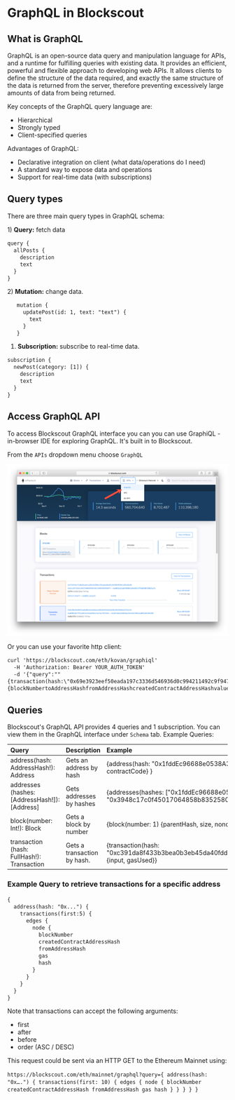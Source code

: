 # GraphQL in Blockscout

## **What is GraphQL**

GraphQL is an open-source data query and manipulation language for APIs, and a runtime for fulfilling queries with existing data. It provides an efficient, powerful and flexible approach to developing web APIs. It allows clients to define the structure of the data required, and exactly the same structure of the data is returned from the server, therefore preventing excessively large amounts of data from being returned.

Key concepts of the GraphQL query language are:

* Hierarchical
* Strongly typed
* Client-specified queries

Advantages of GraphQL:

* Declarative integration on client \(what data/operations do I need\)
* A standard way to expose data and operations
* Support for real-time data \(with subscriptions\)

## **Query types**

There are three main query types in GraphQL schema:

1\) **Query:** fetch data

```text
query {
  allPosts {
    description
    text
  }
}
```

2\) **Mutation:** change data.

```text
   mutation {
     updatePost(id: 1, text: "text") {
       text
     }
   }
```

1. **Subscription:**  subscribe to real-time data.

```text
subscription {
  newPost(category: [1]) {
    description
    text
  }
}
```

## **Access GraphQL API**

To access Blockscout GraphQL interface you can you can use GraphiQL - in-browser IDE for exploring GraphQL. It's built in to Blockscout.

From the `APIs` dropdown menu choose `GraphQL`

![Access GraphQL from the top menu](../../.gitbook/assets/graphql.png)

Or you can use your favorite http client:

```text
curl 'https://blockscout.com/eth/kovan/graphiql'
  -H 'Authorization: Bearer YOUR_AUTH_TOKEN'
  -d '{"query":""{transaction(hash:\"0x69e3923eef50eada197c3336d546936d0c994211492c9f947a24c02827568f9f\"){blockNumbertoAddressHashfromAddressHashcreatedContractAddressHashvaluestatusnoncehasherrorgasgasPricegasUsedcumulativeGasUsedidindexinputrsv}}""}'
```

## **Queries**

Blockscout's GraphQL API provides 4 queries and 1 subscription. You can view them in the GraphQL interface under `Schema` tab. Example Queries:

| Query | Description | Example |
| :--- | :--- | :--- |
| address\(hash: AddressHash!\):  Address | Gets an address by hash | {address\(hash: "0x1fddEc96688e0538A316C64dcFd211c491ECf0d8"\) {hash, contractCode} } |
| addresses \(hashes: \[AddressHash!\]\): \[Address\] | Gets addresses by hashes | {addresses\(hashes: \["0x1fddEc96688e0538A316C64dcFd211c491ECf0d8",  "0x3948c17c0f45017064858b8352580267a85a762c"\]\) {hash, contractCode} } |
| block\(number: Int!\): Block | Gets a block by number | {block\(number: 1\) {parentHash, size, nonce}} |
| transaction \(hash: FullHash!\): Transaction | Gets a transaction by hash. | {transaction\(hash: "0xc391da8f433b3bea0b3eb45da40fdd194c7a0e07d1b5ad656bf98940f80a6cf6"\) {input, gasUsed}} |

### Example Query to retrieve transactions for a specific address

```text
{
  address(hash: "0x...") {
    transactions(first:5) {
      edges {
        node {
          blockNumber
          createdContractAddressHash
          fromAddressHash
          gas
          hash
        }
      }
    }
  }
}
```

Note that transactions can accept the following arguments:

* first
* after
* before
* order (ASC / DESC)

This request could be sent via an HTTP GET to the Ethereum Mainnet using:

`https://blockscout.com/eth/mainnet/graphql?query={ address(hash: "0x….") { transactions(first: 10) { edges { node { blockNumber createdContractAddressHash fromAddressHash gas hash } } } } }`







